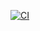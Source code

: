 [![CI](https://github.com/MiXACT/dom_game/actions/workflows/jekyll-gh-pages.yml/badge.svg)](https://github.com/MiXACT/dom_game/actions/workflows/jekyll-gh-pages.yml)